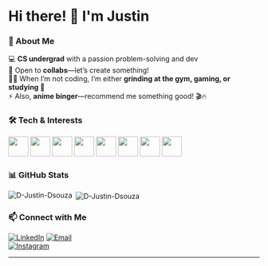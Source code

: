 # Hi there! 👋 I'm Justin  

### 🚀 About Me  
💻 **CS undergrad** with a passion problem-solving and dev    
👯 Open to **collabs**—let’s create something!  
🏋️‍♂️ When I’m not coding, I’m either **grinding at the gym, gaming, or studying 🙂**  
⚡ Also, **anime binger**—recommend me something good! 🎬🔥  

### 🛠️ Tech & Interests  
<p align="left">
  <img src="https://cdn.jsdelivr.net/gh/devicons/devicon/icons/c/c-original.svg" width="40" height="40"/>
  <img src="https://cdn.jsdelivr.net/gh/devicons/devicon/icons/cplusplus/cplusplus-original.svg" width="40" height="40"/>
  <img src="https://cdn.jsdelivr.net/gh/devicons/devicon/icons/python/python-original.svg" width="40" height="40"/>
   <img src="https://user-images.githubusercontent.com/7164864/217935870-c0bc60a3-6fc0-4047-b011-7b4c59488c91.png" width="40" height="40"/>
  <img src="https://cdn.jsdelivr.net/gh/devicons/devicon/icons/pandas/pandas-original.svg" width="40" height="40"/>
  <img src="https://cdn.jsdelivr.net/gh/devicons/devicon/icons/git/git-original.svg" width="40" height="40"/>
  <img src="https://cdn.jsdelivr.net/gh/devicons/devicon/icons/linux/linux-original.svg" width="40" height="40"/>
  <img src="https://cdn.jsdelivr.net/gh/devicons/devicon/icons/vscode/vscode-original.svg" width="40" height="40"/>
</p>   

### 📊 GitHub Stats  
<p><img align="left" src="https://github-readme-stats.vercel.app/api/top-langs?username=D-Justin-Dsouza&layout=compact&theme=dark" alt="D-Justin-Dsouza" /></p>
<p>&nbsp;<img align="center" src="https://github-readme-stats.vercel.app/api?username=D-Justin-Dsouza&show_icons=true&theme=radical" alt="D-Justin-Dsouza" /></p>

### 📫 Connect with Me  
[![LinkedIn](https://img.shields.io/badge/LinkedIn-0A66C2?style=for-the-badge&logo=linkedin&logoColor=white)](https://www.linkedin.com/in/justin-c-d-souza-9a6b401aa/)
[![Email](https://img.shields.io/badge/Email-D14836?style=for-the-badge&logo=gmail&logoColor=white)](mailto:justindsouza80@gmail.com)  
[![Instagram](https://img.shields.io/badge/Instagram-E4405F?style=for-the-badge&logo=instagram&logoColor=white)](https://www.instagram.com/d_justin_dsouza/)  

---
